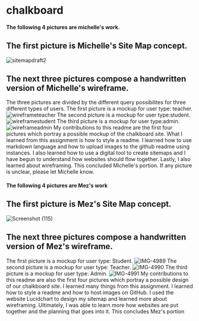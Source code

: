 # chalkboard
#### The following 4 pictures are michelle's work. 
## The first picture is Michelle's Site Map concept. 
![sitemapdraft2](https://user-images.githubusercontent.com/59904212/135747813-50c0cb7c-fdf8-4d14-af52-de7f1d3b9c06.jpg)
## The next three pictures compose a handwritten version of Michelle's wireframe. 
The three pictures are divided by the different query possibilites for three different types of users. The first picture is a mockup for user type: teacher.
![wireframeteacher](https://user-images.githubusercontent.com/59904212/135747938-b2a4d064-04c6-4197-b5f8-9b2897fb9c1c.jpg)
The second picture is a mockup for user type:student.
![wireframestudent](https://user-images.githubusercontent.com/59904212/135748007-ba15a0a5-9ccf-42ce-bef9-68e966d62a17.jpg)
The third picture is a mockup for user type:admin.
![wireframeadmin](https://user-images.githubusercontent.com/59904212/135748035-434baaad-10b0-417c-b80b-b2df68eb0afa.jpg)
My contributions to this readme are the first four pictures which portray a possible mockup of the chalkboard site. What I learned from this assignment is how to style a readme. I learned how to use markdown language and how to upload images to the github readme using instances. I also learned how to use a digital tool to create sitemaps and I have begun to understand how websites should flow together. Lastly, I also learned about wireframing. 
This concluded Michelle's portion. If any picture is unclear, please let Michelle know.

#### The following 4 pictures are Mez's work
## The first picture is Mez's Site Map concept.
![Screenshot (115)](https://user-images.githubusercontent.com/83977892/136295553-bea6584f-efb6-4755-8a41-547ce1f598be.png)
## The next three pictures compose a handwritten version of Mez's wireframe. 
The first picture is a mockup for user type: Student.
![IMG-4989](https://user-images.githubusercontent.com/83977892/136295989-a6e19f79-2600-4af8-8f7d-2d5de6c2271d.jpg)
The second picture is a mockup for user type: Teacher.
![IMG-4990](https://user-images.githubusercontent.com/83977892/136296074-a05cb0bf-81ec-4d11-a9e4-60f04cebf1ea.jpg)
The third picture is a mockup for user type: Admin. 
![IMG-4991](https://user-images.githubusercontent.com/83977892/136296097-7b1609e9-9910-44e8-9551-34c83c9280b0.jpg)
My contributions to this readme are also the first four pictures which portray a possible design of our chalkboard site. I learned many things from this assignment. I learned how to style a readme and how to host images on GitHub. I used the website Lucidchart to design my sitemap and learned more about wireframing. Ultimately, I was able to learn more how websites are put together and the planning that goes into it. 
This concludes Mez's portion


